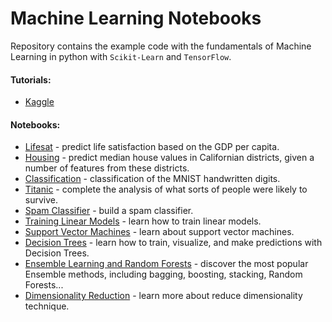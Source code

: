 # Machine Learning Notebooks

Repository contains the example code with the fundamentals of Machine Learning in python with `Scikit-Learn` and `TensorFlow`.

#### Tutorials:
- [Kaggle](./tutorials/kaggle)

#### Notebooks:
- [Lifesat](./lifesat.ipynb) - predict life satisfaction based on the GDP per capita.
- [Housing](./housing.ipynb) - predict median house values in Californian districts, given a number of features from these districts.
- [Classification](./classification.ipynb) - classification of the MNIST handwritten digits.
- [Titanic](./titanic.ipynb) - complete the analysis of what sorts of people were likely to survive.
- [Spam Classifier](./spam-filter.ipynb) - build a spam classifier.
- [Training Linear Models](./training-linear-models.ipynb) - learn how to train linear models.
- [Support Vector Machines](./support-vector-machines.ipynb) - learn about support vector machines.
- [Decision Trees](./decision-trees.ipynb) - learn how to train, visualize, and make predictions with Decision Trees.
- [Ensemble Learning and Random Forests](./ensemble-learning-and-random-forests.ipynb) - discover the most popular Ensemble methods, including bagging, boosting, stacking, Random Forests...
- [Dimensionality Reduction](./dimensionality-reduction.ipynb) - learn more about reduce dimensionality technique.
